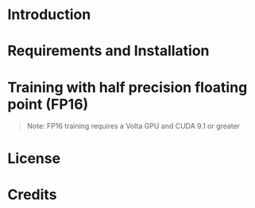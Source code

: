 # Introduction


# Requirements and Installation



# Training with half precision floating point (FP16)

> Note: FP16 training requires a Volta GPU and CUDA 9.1 or greater



# License


# Credits

